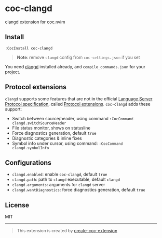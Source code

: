 # coc-clangd

clangd extension for coc.nvim

## Install

`:CocInstall coc-clangd`

> **Note**: remove `clangd` config from `coc-settings.json` if you set

You need [clangd](https://clangd.github.io/installation.html) installed already, and `compile_commands.json` for your project.

## Protocol extensions

`clangd` supports some features that are not in the official [Language Server Protocol specification](https://microsoft.github.io/language-server-protocol/specification), called [Protocol extensions](https://clangd.github.io/extensions.html). `coc-clangd` adds these support:

- Switch between source/header, using command `:CocCommand clangd.switchSourceHeader`
- File status monitor, shows on statusline
- Force diagnostics generation, default `true`
- Diagnostic categories & inline fixes
- Symbol info under cursor, using command: `:CocCommand clangd.symbolInfo`

## Configurations

- `clangd.enabled`: enable `coc-clangd`, default `true`
- `clangd.path`: path to `clangd` executable, default `clangd`
- `clangd.arguments`: arguments for `clangd` server
- `clangd.wantDiagnostics`: force diagnostics generation, default `true`

## License

MIT

---

> This extension is created by [create-coc-extension](https://github.com/fannheyward/create-coc-extension)
